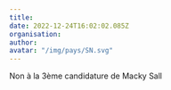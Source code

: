 ```yaml
---
title: 
date: 2022-12-24T16:02:02.085Z
organisation: 
author: 
avatar: "/img/pays/SN.svg"
---
```


Non à la 3ème candidature de Macky Sall 